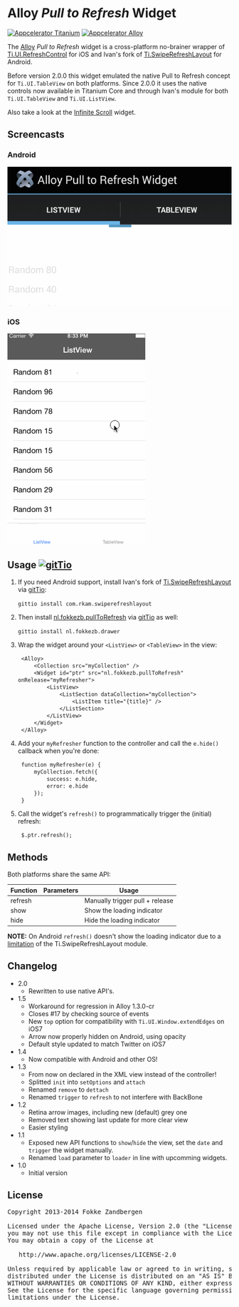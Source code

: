 # Alloy *Pull to Refresh* Widget
[![Appcelerator Titanium](http://www-static.appcelerator.com/badges/titanium-git-badge-sq.png)](http://appcelerator.com/titanium/) [![Appcelerator Alloy](http://www-static.appcelerator.com/badges/alloy-git-badge-sq.png)](http://appcelerator.com/alloy/)

The [Alloy](http://appcelerator.com/alloy) *Pull to Refresh* widget is a cross-platform no-brainer wrapper of [Ti.UI.RefreshControl](http://docs.appcelerator.com/titanium/latest/#!/api/Titanium.UI.RefreshControl) for iOS and Ivan's fork of [Ti.SwipeRefreshLayout](https://github.com/iskugor/Ti.SwipeRefreshLayout) for Android.

Before version 2.0.0 this widget emulated the native Pull to Refresh concept for `Ti.UI.TableView` on both platforms. Since 2.0.0 it uses the native controls now available in Titanium Core and through Ivan's module for both `Ti.UI.TableView` and `Ti.UI.ListView`.

Also take a look at the [Infinite Scroll](https://github.com/FokkeZB/nl.fokkezb.infiniteScroll) widget.

## Screencasts

### Android

![Android](android.gif)

### iOS

![iOS](ios.gif)

## Usage [![gitTio](http://gitt.io/badge.png)](http://gitt.io/component/nl.fokkezb.pullToRefresh)
1. If you need Android support, install Ivan's fork of [Ti.SwipeRefreshLayout](http://gitt.io/component/com.rkam.swiperefreshlayout) via [gitTio](http://gitt.io):

    `gittio install com.rkam.swiperefreshlayout`

2. Then install [nl.fokkezb.pullToRefresh](http://gitt.io/component/nl.fokkezb.drawer) via [gitTio](http://gitt.io) as well:

	`gittio install nl.fokkezb.drawer`

3. Wrap the widget around your `<ListView>` or `<TableView>` in the view:

		<Alloy>
			<Collection src="myCollection" />
			<Widget id="ptr" src="nl.fokkezb.pullToRefresh" onRelease="myRefresher">
				<ListView>
					<ListSection dataCollection="myCollection">
						<ListItem title="{title}" />
					</ListSection>
				</ListView>
			</Widget>
		</Alloy>

4. Add your `myRefresher` function to the controller and call the `e.hide()` callback when you're done:

		function myRefresher(e) {
			myCollection.fetch({
				success: e.hide,
				error: e.hide
			});
		}

5. Call the widget's `refresh()` to programmatically trigger the (initial) refresh:

		$.ptr.refresh();
		
## Methods
Both platforms share the same API:

| Function   | Parameters | Usage |
| ---------- | ---------- | ----- |
| refresh    |            | Manually trigger pull + release |
| show       |            | Show the loading indicator |
| hide       |            | Hide the loading indicator |

**NOTE:** On Android `refresh()` doesn't show the loading indicator due to a [limitation](https://github.com/iskugor/Ti.SwipeRefreshLayout/issues/4) of the Ti.SwipeRefreshLayout module.

## Changelog
* 2.0
  * Rewritten to use native API's. 
* 1.5
  * Workaround for regression in Alloy 1.3.0-cr
  * Closes #17 by checking source of events
  * New `top` option for compatibility with `Ti.UI.Window.extendEdges` on iOS7
  * Arrow now properly hidden on Android, using opacity
  * Default style updated to match Twitter on iOS7
* 1.4
  * Now compatible with Android and other OS!
* 1.3
  * From now on declared in the XML view instead of the controller! 
  * Splitted `init` into `setOptions` and `attach`
  * Renamed `remove` to `dettach`
  * Renamed `trigger` to `refresh` to not interfere with BackBone
* 1.2
  * Retina arrow images, including new (default) grey one
  * Removed text showing last update for more clear view
  * Easier styling
* 1.1
  * Exposed new API functions to `show`/`hide` the view, set the `date` and `trigger` the widget manually.
  * Renamed `load` parameter to `loader` in line with upcomming widgets.
* 1.0
  * Initial version

## License

<pre>
Copyright 2013-2014 Fokke Zandbergen

Licensed under the Apache License, Version 2.0 (the "License");
you may not use this file except in compliance with the License.
You may obtain a copy of the License at

   http://www.apache.org/licenses/LICENSE-2.0

Unless required by applicable law or agreed to in writing, software
distributed under the License is distributed on an "AS IS" BASIS,
WITHOUT WARRANTIES OR CONDITIONS OF ANY KIND, either express or implied.
See the License for the specific language governing permissions and
limitations under the License.
</pre>
